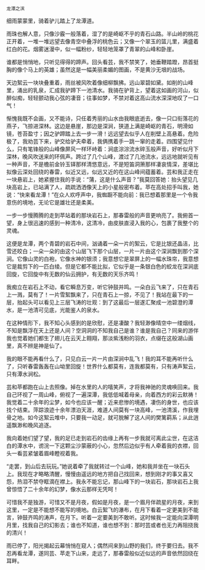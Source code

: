     龙潭之滨 

   细雨蒙蒙里，骑着驴儿踏上了龙潭道。

   雨珠也解人意，只像沙霰一般落着，湿了的是崎岖不乎的青石山路。半山岭的桃花正开着，一堆一堆远望去像青空中叠浮的桃色云；又像一个翠玉的篮儿里，满盛着红白的花。烟雾迷漫中，似一幅粉纱，轻轻地笼罩了青翠的山峰和卧崖。

   谁都是悄悄地，只听见得得的蹄声。回头看芸，我不禁笑了，她垂鞭踏蹬，昂首挺胸的像个马上的英雄；虽然这是一幅美丽柔媚的图画，不是黄沙无垠的战场。

   天边絮云一块块叠重着，雨丝被风吹着像细柳飘拂。远山翠碧如黛。如削的山峰里，涌出的乳泉，汇成我驴蹄下一池清水。我骑在驴背上，望着这如画的河山，似醉似痴，轻轻颤动我心弦的凄音；往事如梦，不禁对着这高山流水深深地叹了一口气！

   惭愧我既不会画，又不能诗，只任着秀丽的山水由我眼底逝去，像一只口衔落花的燕子，飞掠进深林。这边是悬崖，那边是深涧，狭道上满是崎岖的青石，明滑如镜，苍苔盈寸；因之驴蹄踏上去一步一滑！远远望去似乎人在削壁上高悬着。危险极了，我劝芸下来，驴交给驴夫牵着，我俩携着手一跳一窜的走着。四围望见什么，只有笔锋般的山峰像屏风一样环峙着：涧底淙淙流水碎玉般声音，好听似月下深林，晚风吹送来的环佩声。跨过了几个山峰，渡过了几池流水，远远地就听见有一种声音，不是檐前金铃玉铎那样清悠意远，不是短笛洞箫那样凄哀情深，差堪比拟像云深处回绕的春雷，似近又远，似远又近的在这山峰间蕴蓄着。芸和我正走在一块悬岩上，她紧握住我的手说：“蒲，这是什么声音？”我莫回答她：抬头望见几块高岩上，已站满了人，疏疏洒洒像天上的小星般密布着。苹在高处招手叫我，她说：“快来看龙潭！”在众人欢呼声中，我蜘蹰不能向前：我已想着那里是一个令我意伤的境地，无论它是雄壮还是柔美。

   一步一步慢腾腾的走到苹站着的那块岩石上，那春雷般的声音更响亮了。我俯首一望，身上很迅速的感到一种清冷，这清冷，由皮肤直浸入我的心，包裹了我整个的灵魂。

   这便是龙潭，两个青碧的岩石中间，汹诵着一朵一片的絮云，它是比银还晶洁，比雪还皎白；一朵一朵的由这个山层飞下那个山层，一片一片由这个深涧飘到那个深涧。它像山灵的白袍，它像水神的银须；我意想它是翠屏上的一幅水珠帘，我意想它是裁剪下的一匹白绫。但是它都不能比拟，它似乎是一条银白色的蛟龙在深涧底回旋，它回旋中有无数的仙云拥护，有无数的天乐齐鸣！

   我痴立在岩石上不动，看它瞬息万变，听它钟鼓并鸣。一朵白云飞来了，只在青石上一溅，莫有了！一片雪絮飘来了，只在青石上一掠，不见了！我站在最下的一层，抬起头可以看见上三层飞涛的壮观：到了这最后一层遂汇聚成一池碧澄的潭水，是一池清可见底，光能鉴人的泉水。

   在这种情形下，我不知心头感到的是欣慰，还是凄酸？我轻渺像晴空中一缕烟线，不知是飘浮在天上还是人间？空洞洞的不知我自己是谁？谁是我自己？同来的游伴我也觉着她们都生了翅儿在云天上翱翔，那淡紫浅粉的羽衣，点缀在这般湖山画里，真不辨是神是仙了。

   我的眼不能再看什么了，只见白云一片一片由深涧中乱飞！我的耳不能再听什么了，只听春雷轰轰在山坳里回旋！世界什么都莫有，连我都莫有，只有涛声絮云，只有潭水涧松。

   芸和苹都跑在山上去照像。掉在水里的人的嘻笑声，才将我神驰的灵魂唤回来。我自己环视了一周山峰，俯视了一遍深潭，我低低喊着母亲，向着西方的彩云默祷！我觉着二十余年的尘梦，如今也应该一醒；近来悲惨的境遇，凄伤的身世，也应该找个结束。萍踪浪迹十余年漂泊天涯，难道人间莫有一块高峰，一池清溪，作我埋骨之地。如今这絮云堆中，只要我一动足，就可脱解了这人间的樊篱羁系；从此逍遥飘渺和晚风追逐。

   我向着她们望了望，我的足已走到岩石的齿缘上再有一步我就可离此尘世，在这洁白的潭水中，谫浣一下这颗尘沙蒙蔽的小心，忽然后边似乎有人牵着我的衣襟，回头一看芸紧皱着眉峰瞪视着我。

   “走罢，到山后去玩玩。”她说着牵了我就转过一个山峰，她和我并坐在一块石头上。我现在才略略清醒，慢慢由遥远的地方把自己找回来，想到刚才的事又喜又怨，热泪不禁夺眶滴在襟上。我永不能忘记，那山峰下的一块岩石，那块岩石上我曾惊悟了二十余年的幻梦，像水云那样无凭呵！

   可惜我不是独游，可惜又不是月夜，假如是月夜，是一个眉月伴疏星的月夜，来到这里，一定是不能想不能写的境地。白云絮飞的瀑布，在月下看着一定更美到不能言，钟鼓齐鸣的涛声，在月下。听着一定要美到不敢听。这时候我一定能向深潭明月里，找我自己的幻影去；谁也不知道，谁也想不到：那时芸或者也无力再阻挠我的清兴！

   雨已停了，阳光揭起云幕悄悄在窥人；偶然间来到山野的我们，终于要归去。我不忍再看龙潭，遂同芸、苹走下山来，走远了，那春雷般似近似远的声音依然回绕在耳畔。

